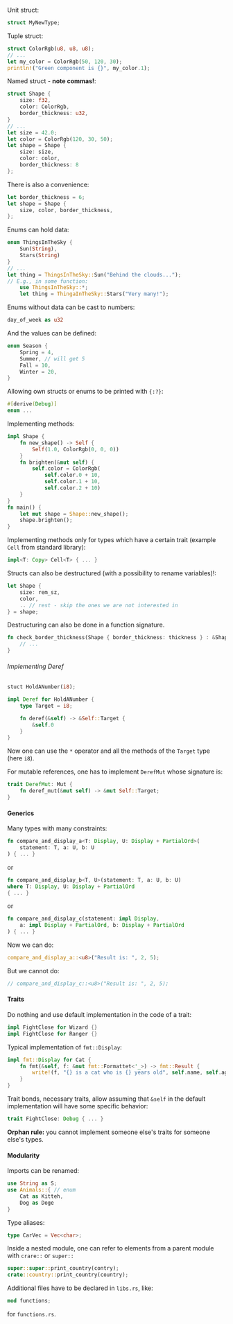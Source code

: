 Unit struct:
```Rust
struct MyNewType;
```
Tuple struct:
```Rust
struct ColorRgb(u8, u8, u8);
// ...
let my_color = ColorRgb(50, 120, 30);
println!("Green component is {}", my_color.1);
```
Named struct - **note commas!**:
```Rust
struct Shape {
	size: f32,
	color: ColorRgb,
	border_thickness: u32,
}
// ... 
let size = 42.0;
let color = ColorRgb(120, 30, 50);
let shape = Shape {
	size: size,
	color: color,
	border_thickness: 8
};
```
There is also a convenience:
```Rust
let border_thickness = 6;
let shape = Shape {
	size, color, border_thickness,
};
```
Enums can hold data:
```Rust
enum ThingsInTheSky {
	Sun(String),
	Stars(String)
}
// ...
let thing = ThingsInTheSky::Sun("Behind the clouds...");
// E.g., in some function:
	use ThingsInTheSky::*;
	let thing = ThingaInTheSky::Stars("Very many!");
```
Enums without data can be cast to numbers:
```Rust
day_of_week as u32
```
And the values can be defined:
```Rust
enum Season {
	Spring = 4,
	Summer, // will get 5
	Fall = 10,
	Winter = 20,
}
```
Allowing own structs or enums to be printed with `{:?}`:
```Rust
#[derive(Debug)]
enum ...
```
Implementing methods:
```Rust
impl Shape {
	fn new_shape() -> Self {
		Self(1.0, ColorRgb(0, 0, 0))
	}
	fn brighten(&mut self) {
		self.color = ColorRgb(
			self.color.0 + 10, 
			self.color.1 + 10,
			self.color.2 + 10)
	}
}
fn main() {
	let mut shape = Shape::new_shape();
	shape.brighten();
}
```
Implementing methods only for types which have a certain trait (example `Cell` from standard library):
```Rust
impl<T: Copy> Cell<T> { ... }
```
Structs can also be destructured (with a possibility to rename variables)!:
```Rust
let Shape {
	size: rem_sz,
	color,
	.. // rest - skip the ones we are not interested in
} = shape;
```
Destructuring can also be done in a function signature.
```Rust
fn check_border_thickness(Shape { border_thickness: thickness } : &Shape) {
	// ...
}
```
###### Implementing Deref
```Rust
stuct HoldANumber(i8);

impl Deref for HoldANumber {
	type Target = i8;

	fn deref(&self) -> &Self::Target {
		&self.0
	}
}
```
Now one can use the `*` operator and all the methods of the `Target` type (here `i8`).

For mutable references, one has to implement `DerefMut` whose signature is:
```Rust
trait DerefMut: Mut {
	fn deref_mut(&mut self) -> &mut Self::Target;
}
```
#### Generics
Many types with many constraints:
```Rust
fn compare_and_display_a<T: Display, U: Display + PartialOrd>(
	statement: T, a: U, b: U
) { ... }
```
or
```Rust
fn compare_and_display_b<T, U>(statement: T, a: U, b: U)
where T: Display, U: Display + PartialOrd
{ ... }
```
or
```Rust
fn compare_and_display_c(statement: impl Display, 
	a: impl Display + PartialOrd, b: Display + PartialOrd
) { ... }
```
Now we can do:
```Rust
compare_and_display_a::<u8>("Result is: ", 2, 5);
```
But we cannot do:
```Rust
// compare_and_display_c::<u8>("Result is: ", 2, 5);
```
#### Traits
Do nothing and use default implementation in the code of a trait:
```Rust
impl FightClose for Wizard {}
impl FightClose for Ranger {}
```
Typical implementation of `fmt::Display`:
```Rust
impl fmt::Display for Cat {
	fn fmt(&self, f: &mut fmt::Formattet<'_>) -> fmt::Result {
		write!(f, "{} is a cat who is {} years old", self.name, self.age)
	}
}
```
Trait bonds, necessary traits, allow assuming that `&self` in the default implementation will have some specific behavior:
```Rust
trait FightClose: Debug { ... }
```
**Orphan rule:** you cannot implement someone else's traits for someone else's types.
#### Modularity
Imports can be renamed:
```Rust
use String as S;
use Animals::{ // enum
	Cat as Kitteh,
	Dog as Doge
}
```
Type aliases:
```Rust
type CarVec = Vec<char>;
```
Inside a nested module, one can refer to elements from a parent module with `crare::` or `super::`
```Rust
super::super::print_country(contry);
crate::country::print_country(country);
```
Additional files have to be declared in `libs.rs`, like:
```Rust
mod functions;
```
for `functions.rs`.